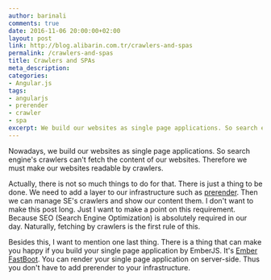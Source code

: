 ```yaml
---
author: barinali
comments: true
date: 2016-11-06 20:00:00+02:00
layout: post
link: http://blog.alibarin.com.tr/crawlers-and-spas
permalink: /crawlers-and-spas
title: Crawlers and SPAs
meta_description:
categories:
- Angular.js
tags:
- angularjs
- prerender
- crawler
- spa
excerpt: We build our websites as single page applications. So search engine's crawlers can't fetch the content of our websites. Therefore we must make our websites readable by crawlers.
---
```


Nowadays, we build our websites as single page applications. So search engine's crawlers can't fetch the content of our websites. Therefore we must make our websites readable by crawlers.

Actually, there is not so much things to do for that. There is just a thing to be done. We need to add a layer to our infrastructure such as <a rel="nofollow" href="http://prerender.io">prerender</a>. Then we can manage SE's crawlers and show our content them. I don't want to make this post long. Just I want to make a point on this requirement. Because SEO (Search Engine Optimization) is absolutely required in our day. Naturally, fetching by crawlers is the first rule of this.

Besides this, I want to mention one last thing. There is a thing that can make you happy if you build your single page application by EmberJS. It's <a rel="nofollow" href="https://github.com/ember-fastboot/ember-cli-fastboot">Ember FastBoot</a>. You can render your single page application on server-side. Thus you don't have to add prerender to your infrastructure.
